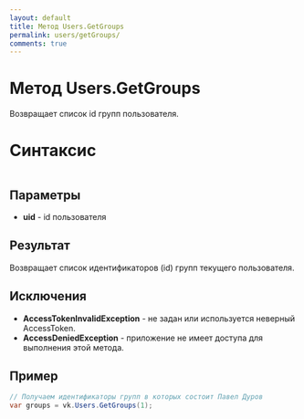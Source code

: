 ```yaml
---
layout: default
title: Метод Users.GetGroups
permalink: users/getGroups/
comments: true
---
```

# Метод Users.GetGroups
Возвращает список id групп пользователя.

# Синтаксис
```csharp

```

## Параметры
+ **uid** - id пользователя

## Результат
Возвращает список идентификаторов (id) групп текущего пользователя.

## Исключения
+ **AccessTokenInvalidException** - не задан или используется неверный AccessToken.
+ **AccessDeniedException** - приложение не имеет доступа для выполнения этой метода.

## Пример
```csharp
// Получаем идентификаторы групп в которых состоит Павел Дуров
var groups = vk.Users.GetGroups(1);
```
